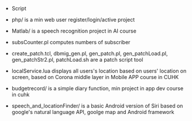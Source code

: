 * Script  
 - php/ is a min web user register/login/active project 
 - Matlab/ is a speech recognition project in AI course 
 - subsCounter.pl computes numbers of subscriber  
 - create_patch.tcl, dbmig_gen.pl, gen_patch.pl, gen_patchLoad.pl, gen_patchStr2.pl, patchLoad.sh are a patch script tool  

 - localService.lua displays all users's location based on users' location on screen, based on Corona middle layer in Mobile APP course in CUHK  

 - budgetrecord/ is a simple diary function, min project in app dev course in cuhk  
 - speech_and_locationFinder/ is a basic Android version of Siri based on google's natural language API, goolge map and Android framework  